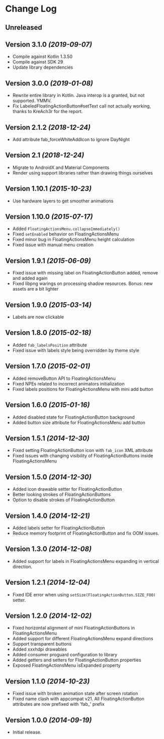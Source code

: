 Change Log
==========

Unreleased
---------------------------------

Version 3.1.0 *(2019-09-07)*
---------------------------------
* Compile against Kotlin 1.3.50
* Compile against SDK 29
* Update library dependencies

Version 3.0.0 *(2019-01-08)*
---------------------------------
* Rewrite entire library in Kotlin. Java interop is a granted, but not
  supported. YMMV.
* Fix LabeledFloatingActionButton#setText call not actually working, thanks
  to KreAch3r for the report.

Version 2.1.2 *(2018-12-24)*
---------------------------

* Add attribute fab_forceWhiteAddIcon to ignore DayNight

Version 2.1 *(2018-12-24)*
-------------------------

* Migrate to AndroidX and Material Components
* Render using support libraries rather than drawing things ourselves

Version 1.10.1 *(2015-10-23)*
----------------------------

 * Use hardware layers to get smoother animations

Version 1.10.0 *(2015-07-17)*
----------------------------

 * Added `FloatingActionsMenu.collapseImmediately()`
 * Fixed `setEnabled` behavior on FloatingActionsMenu
 * Fixed minor bug in FloatingActionsMenu height calculation
 * Fixed issue with manual menu creation

Version 1.9.1 *(2015-06-09)*
----------------------------

 * Fixed issue with missing label on FloatingActionButton added, remove and added again
 * Fixed libpng warings on processing shadow resources. Bonus: new assets are a bit lighter

Version 1.9.0 *(2015-03-14)*
----------------------------

 * Labels are now clickable

Version 1.8.0 *(2015-02-18)*
----------------------------

 * Added `fab_labelsPosition` attribute
 * Fixed issue with labels style being overridden by theme style

Version 1.7.0 *(2015-02-01)*
----------------------------

 * Added removeButton API to FloatingActionsMenu
 * Fixed NPEs related to incorrect animators initialization
 * Fixed labels positions for FloatingActionsMenu with mini add button

Version 1.6.0 *(2015-01-16)*
----------------------------

 * Added disabled state for FloatingActionButton background
 * Added button size attribute for FloatingActionsMenu add button

Version 1.5.1 *(2014-12-30)*
----------------------------

 * Fixed setting FloatingActionButton icon with `fab_icon` XML attribute
 * Fixed issues with changing visibility of FloatingActionButtons inside FloatingActionsMenu


Version 1.5.0 *(2014-12-30)*
----------------------------

 * Added icon drawable setter for FloatingActionButton
 * Better looking strokes of FloatingActionButtons
 * Option to disable strokes of FloatingActionButton

Version 1.4.0 *(2014-12-21)*
----------------------------

 * Added labels setter for FloatingActionButton
 * Reduce memory footprint of FloatingActionButton and fix OOM issues.

Version 1.3.0 *(2014-12-08)*
----------------------------

 * Added support for labels in FloatingActionsMenu expanding in vertical direction.

Version 1.2.1 *(2014-12-04)*
----------------------------

 * Fixed IDE error when using `setSize(FloatingActionButton.SIZE_FOO)` setter.

Version 1.2.0 *(2014-12-02)*
----------------------------

 * Fixed horizontal alignment of mini FloatingActionButtons in FloatingActionsMenu
 * Added support for different FloatingActionsMenu expand directions
 * Support transparent buttons 
 * Added xxxhdpi drawables
 * Added consumer proguard configuration to library
 * Added getters and setters for FloatingActionButton properties
 * Exposed FloatingActionsMenu isExpanded property

Version 1.1.0 *(2014-10-23)*
----------------------------

 * Fixed issue with broken animation state after screen rotation
 * Fixed name clash with appcompat v21. All FloatingActionButton attributes are now prefixed with 'fab_' prefix

Version 1.0.0 *(2014-09-19)*
----------------------------

 * Initial release.
